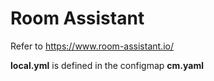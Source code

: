 # Room Assistant

Refer to https://www.room-assistant.io/

**local.yml** is defined in the configmap **cm.yaml**
